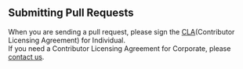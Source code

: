 ## Submitting Pull Requests

When you are sending a pull request, please sign the [CLA](https://cla-assistant.io/kakao/llmog)(Contributor Licensing Agreement) for Individual.  
If you need a Contributor Licensing Agreement for Corporate, please [contact us](mailto:oss@kakaocorp.com).
